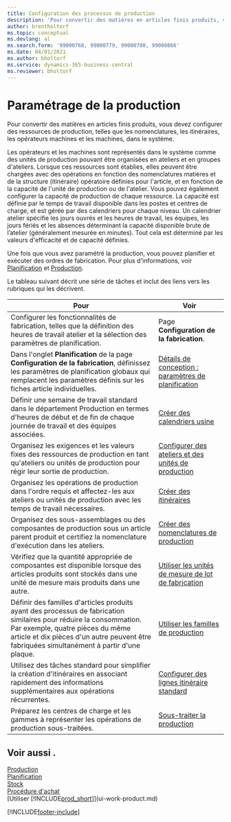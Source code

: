 ```yaml
---
title: Configuration des processus de production
description: 'Pour convertir des matières en articles finis produits, vous devez configurer des ressources de production, telles que les nomenclatures, les itinéraires, les opérateurs machines et les machines, dans le système.'
author: brentholtorf
ms.topic: conceptual
ms.devlang: al
ms.search.form: '99000768, 99000779, 99000780, 99000866'
ms.date: 04/01/2021
ms.author: bholtorf
ms.service: dynamics-365-business-central
ms.reviewer: bholtorf
---
```

# Paramétrage de la production

Pour convertir des matières en articles finis produits, vous devez configurer des ressources de production, telles que les nomenclatures, les itinéraires, les opérateurs machines et les machines, dans le système.

Les opérateurs et les machines sont représentés dans le système comme des unités de production pouvant être organisées en ateliers et en groupes d'ateliers. Lorsque ces ressources sont établies, elles peuvent être chargées avec des opérations en fonction des nomenclatures matières et de la structure (itinéraire) opératoire définies pour l'article, et en fonction de la capacité de l'unité de production ou de l'atelier. Vous pouvez également configurer la capacité de production de chaque ressource. La capacité est définie par le temps de travail disponible dans les postes et centres de charge, et est gérée par des calendriers pour chaque niveau. Un calendrier atelier spécifie les jours ouvrés et les heures de travail, les équipes, les jours fériés et les absences déterminant la capacité disponible brute de l’atelier (généralement mesurée en minutes). Tout cela est déterminé par les valeurs d'efficacité et de capacité définies.  

Une fois que vous avez paramétré la production, vous pouvez planifier et exécuter des ordres de fabrication. Pour plus d'informations, voir [Planification](production-planning.md) et [Production](production-manage-manufacturing.md).  

Le tableau suivant décrit une série de tâches et inclut des liens vers les rubriques qui les décrivent.

|**Pour**|**Voir**|  
|------------|-------------|  
|Configurer les fonctionnalités de fabrication, telles que la définition des heures de travail atelier et la sélection des paramètres de planification.|Page **Configuration de la fabrication**.|
|Dans l'onglet **Planification** de la page **Configuration de la fabrication**, définissez les paramètres de planification globaux qui remplacent les paramètres définis sur les fiches article individuelles.|[Détails de conception : paramètres de planification](design-details-planning-parameters.md)|
|Définir une semaine de travail standard dans le département Production en termes d'heures de début et de fin de chaque journée de travail et des équipes associées.|[Créer des calendriers usine](production-how-to-create-work-center-calendars.md)|  
|Organisez les exigences et les valeurs fixes des ressources de production en tant qu'ateliers ou unités de production pour régir leur sortie de production.|[Configurer des ateliers et des unités de production](production-how-to-set-up-work-and-machine-centers.md)|
|Organisez les opérations de production dans l'ordre requis et affectez-les aux ateliers ou unités de production avec les temps de travail nécessaires.|[Créer des itinéraires](production-how-to-create-routings.md)|
|Organisez des sous-assemblages ou des composantes de production sous un article parent produit et certifiez la nomenclature d'exécution dans les ateliers.|[Créer des nomenclatures de production](production-how-to-create-production-boms.md)|
|Vérifiez que la quantité appropriée de composantes est disponible lorsque des articles produits sont stockés dans une unité de mesure mais produits dans une autre.|[Utiliser les unités de mesure de lot de fabrication](production-how-to-use-the-manufacturing-batch-unit-of-measure.md)|  
|Définir des familles d'articles produits ayant des processus de fabrication similaires pour réduire la consommation. Par exemple, quatre pièces du même article et dix pièces d'un autre peuvent être fabriquées simultanément à partir d'une plaque.|[Utiliser les familles de production](production-how-work-family.md)|
|Utilisez des tâches standard pour simplifier la création d'itinéraires en associant rapidement des informations supplémentaires aux opérations récurrentes.|[Configurer des lignes itinéraire standard](production-how-set-up-standard-routing-lines.md)|  
|Préparez les centres de charge et les gammes à représenter les opérations de production sous-traitées.|[Sous-traiter la production](production-how-to-subcontract-manufacturing.md)|  

## Voir aussi .

[Production](production-manage-manufacturing.md)  
[Planification](production-planning.md)  
[Stock](inventory-manage-inventory.md)  
[Procédure d'achat](purchasing-manage-purchasing.md)  
[Utiliser [!INCLUDE[prod_short](includes/prod_short.md)]](ui-work-product.md)  

[!INCLUDE[footer-include](includes/footer-banner.md)]
